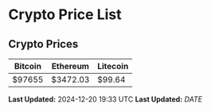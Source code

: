 # Crypto Price List

## Crypto Prices
| Bitcoin | Ethereum | Litecoin |
| ------- | -------- | -------- |
| $97655 | $3472.03 | $99.64 |
**Last Updated:** 2024-12-20 19:33 UTC
**Last Updated:** $DATE$
